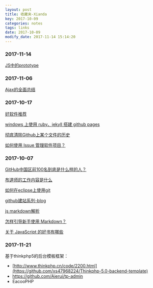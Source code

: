 ```yaml
---
layout: post
title: 收藏夹-Xianda
key: 2017-10-09
categories: notes
tags: links
date: 2017-10-09
modify_date: 2017-11-14 15:14:20
---
```


<!--more-->

### 2017-11-14  
[JS中的prototype](https://www.cnblogs.com/yjf512/archive/2011/06/03/2071914.html)

### 2017-11-06  
[Ajax的全面总结](https://segmentfault.com/a/1190000010832550)

### 2017-10-17  
[好软件推荐](https://tianqi.name/blog/2016/03/05/my-favourit-softwares.html)  

[windows 上使用 ruby、jekyll 搭建 github pages](http://blog.csdn.net/u013009839/article/details/43742901)  


[彻底清除Github上某个文件的历史](http://blog.csdn.net/ysy950803/article/details/53383582)  

[如何使用 Issue 管理软件项目？](http://www.ruanyifeng.com/blog/2017/08/issue.html)

### 2017-10-07  
[GitHub中国区前100名到底是什么样的人？](http://www.open-open.com/lib/view/open1459988224241.html )  

[布道师的工作内容是什么](https://www.zhihu.com/question/19576202 )  

[如何在eclipse上使用git](http://blog.csdn.net/luckarecs/article/details/7427605 )  

[github建站系列-blog](http://www.pchou.info )

[js markdown解析](http://strapdownjs.com/)  

[怎样引导新手使用 Markdown？](https://www.zhihu.com/question/20409634 )  

[关于 JavaScript 的好书有哪些](https://www.zhihu.com/question/19562698)  



### 2017-11-21

基于thinkphp5的后台模板框架：

- [http://www.thinkphp.cn/code/2200.html](https://github.com/xs47968224/Thinkphp-5.0-backend-template)
- https://github.com/Aierui/tp-admin
- EacooPHP